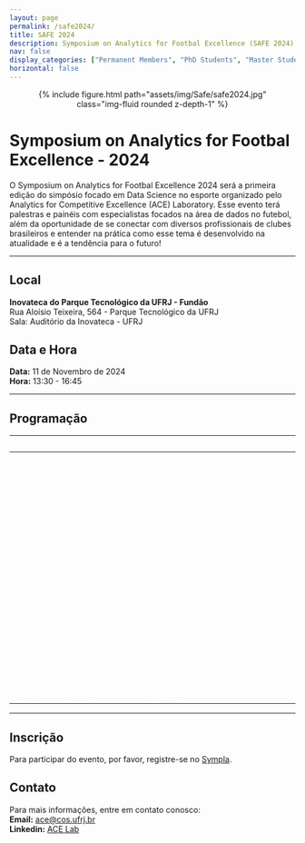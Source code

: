 ```yaml
---
layout: page
permalink: /safe2024/
title: SAFE 2024
description: Symposium on Analytics for Footbal Excellence (SAFE 2024), o evento de Dados e Futebol do Rio de Janeiro
nav: false
display_categories: ["Permanent Members", "PhD Students", "Master Students", "Undergraduate Students"]
horizontal: false
---
```


<div style="width: 80%; margin: 0 auto; text-align: center;">
{% include figure.html path="assets/img/Safe/safe2024.jpg" class="img-fluid rounded z-depth-1" %}
</div>


# Symposium on Analytics for Footbal Excellence - 2024

O Symposium on Analytics for Footbal Excellence 2024 será a primeira edição do simpósio focado em Data Science no esporte organizado pelo Analytics for Competitive Excellence (ACE) Laboratory. Esse evento terá palestras e painéis com especialistas focados na área de dados no futebol, além da oportunidade de se conectar com diversos profissionais de clubes brasileiros e entender na prática como esse tema é desenvolvido na atualidade e é a tendência para o futuro! 

---

## Local

**Inovateca do Parque Tecnológico da UFRJ - Fundão** <br/>
Rua Aloísio Teixeira, 564 - Parque Tecnológico da UFRJ<br/>
Sala: Auditório da Inovateca - UFRJ

## Data e Hora

**Data:** 11 de Novembro de 2024  
**Hora:** 13:30 - 16:45



---

## Programação

<table>
  <thead>
    <tr>
      <th style="color: white;">Horário</th>
      <th style="color: white;">Atividade</th>
      <th style="color: white;">Palestrantes</th>
      <th style="color: white;">Cargo</th>
    </tr>
  </thead>
  <tbody>
    <tr>
      <td style="color: white;">13:30 - 14:15</td>
      <td style="color: white;">Abertura - Keynote</td>
      <td style="color: white;">Téo Benjamin</td>
      <td style="color: white;">Gerente de dados do Flamengo</td>
    </tr>
    <tr>
      <td style="color: white;">14:15 - 14:30</td>
      <td style="color: white;">Apresentação do ACE Laboratory</td>
      <td style="color: white;">Glauco Amorim e Pedro Gonzalez</td>
      <td style="color: white;">Pesquisadores do ACE Lab</td>
    </tr>
    <tr>
      <td style="color: white;">14:30 - 14:45</td>
      <td style="color: white;">Trabalho ACE: Redes de Passe</td>
      <td style="color: white;">-</td>
      <td style="color: white;">-</td>
    </tr>
    <tr>
      <td style="color: white;">14:45 - 15:00</td>
      <td style="color: white;">Trabalho ACE: Cartola FC</td>
      <td style="color: white;">Lucas Gusti</td>
      <td style="color: white;">Pesquisador do ACE Lab</td>
    </tr>
    <tr>
      <td style="color: white;">15:00 - 15:15</td>
      <td style="color: white;">Trabalho ACE: Detecção de Sucesso</td>
      <td style="color: white;">Letícia Maia</td>
      <td style="color: white;">Pesquisadora do ACE Lab</td>
    </tr>
    <tr>
      <td style="color: white;">15:15 - 16:00</td>
      <td style="color: white;">Mesa Redonda: Clubes, Universidades e Televisão</td>
      <td style="color: white;">-</td>
      <td style="color: white;">-</td>
    </tr>
    <tr>
      <td style="color: white;">16:00 - 16:45</td>
      <td style="color: white;">Encerramento - Keynote</td>
      <td style="color: white;">Matheus Caminha</td>
      <td style="color: white;">-</td>
    </tr>
  </tbody>
</table>


---





## Inscrição

Para participar do evento, por favor, registre-se no [Sympla](https://www.sympla.com.br/evento/symposium-on-analytics-for-footbal-excellence-safe-2024/2673929).

## Contato

Para mais informações, entre em contato conosco:<br/>
**Email:** ace@cos.ufrj.br<br/>
**Linkedin:** [ACE Lab](https://br.linkedin.com/company/ac3lab)




